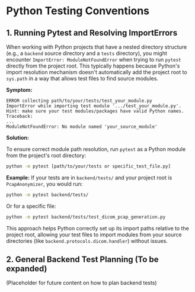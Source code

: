 # Python Testing Conventions

## 1. Running Pytest and Resolving ImportErrors

When working with Python projects that have a nested directory structure (e.g., a `backend` source directory and a `tests` directory), you might encounter `ImportError: ModuleNotFoundError` when trying to run `pytest` directly from the project root. This typically happens because Python's import resolution mechanism doesn't automatically add the project root to `sys.path` in a way that allows test files to find source modules.

**Symptom:**
```
ERROR collecting path/to/your/tests/test_your_module.py
ImportError while importing test module '.../test_your_module.py'.
Hint: make sure your test modules/packages have valid Python names.
Traceback:
...
ModuleNotFoundError: No module named 'your_source_module'
```

**Solution:**

To ensure correct module path resolution, run `pytest` as a Python module from the project's root directory:

```bash
python -m pytest [path/to/your/tests or specific_test_file.py]
```

**Example:**
If your tests are in `backend/tests/` and your project root is `PcapAnonymizer`, you would run:
```bash
python -m pytest backend/tests/
```
Or for a specific file:
```bash
python -m pytest backend/tests/test_dicom_pcap_generation.py
```

This approach helps Python correctly set up its import paths relative to the project root, allowing your test files to import modules from your source directories (like `backend.protocols.dicom.handler`) without issues.

## 2. General Backend Test Planning (To be expanded)

(Placeholder for future content on how to plan backend tests)
